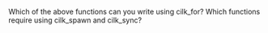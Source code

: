 Which of the above functions can you write using cilk_for?  Which functions require using cilk_spawn and cilk_sync?